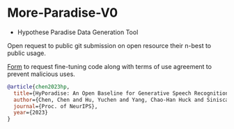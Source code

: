 # More-Paradise-V0

- Hypothese Paradise Data Generation Tool

Open request to public git submission on open resource their n-best to public usage. 

[Form](https://forms.gle/8p4TVbZXbfHPtqaQA) to request fine-tuning code along with terms of use agreement to prevent malicious uses.

```bib
@article{chen2023hp,
  title={HyPoradise: An Open Baseline for Generative Speech Recognition with Large Language Models},
  author={Chen, Chen and Hu, Yuchen and Yang, Chao-Han Huck and Siniscalchi, Sabato Marco and Chen, Pin-Yu and Chng, Eng Siong},
  journal={Proc. of NeurIPS},
  year={2023}
}
```

